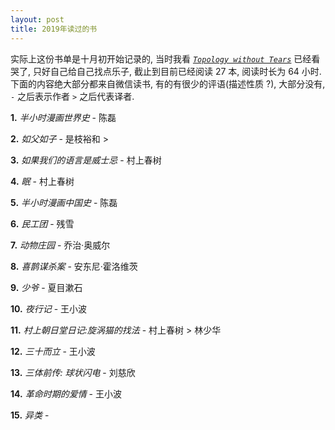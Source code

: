 ```yaml
---
layout: post
title: 2019年读过的书
---
```


实际上这份书单是十月初开始记录的, 当时我看 [*`Topology without Tears`*](http://www.topologywithouttears.net/) 已经看哭了, 只好自己给自己找点乐子, 截止到目前已经阅读 27 本, 阅读时长为 64 小时.下面的内容绝大部分都来自微信读书, 有的有很少的评语(描述性质 ?), 大部分没有, `-` 之后表示作者 `>` 之后代表译者.

**1.** *半小时漫画世界史* - 陈磊



**2.** *如父如子* - 是枝裕和 >



**3.** *如果我们的语言是威士忌* - 村上春树



**4.** *眠* - 村上春树



**5.** *半小时漫画中国史* - 陈磊



**6.** *民工团* - 残雪



**7.** *动物庄园* - 乔治·奥威尔



**8.** *喜鹊谋杀案* - 安东尼·霍洛维茨



**9.** *少爷* - 夏目漱石



**10.** *夜行记* - 王小波



**11.** *村上朝日堂日记:旋涡猫的找法* - 村上春树 > 林少华 



**12.** *三十而立* - 王小波



**13.** *三体前传: 球状闪电* - 刘慈欣



**14.** *革命时期的爱情* - 王小波



**15.** *异类* -


